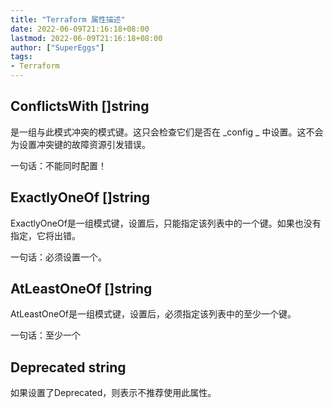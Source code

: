 ```yaml
---
title: "Terraform 属性描述"
date: 2022-06-09T21:16:18+08:00
lastmod: 2022-06-09T21:16:18+08:00
author: ["SuperEggs"]
tags:
- Terraform
---
```


## ConflictsWith []string

是一组与此模式冲突的模式键。这只会检查它们是否在 _config _ 中设置。这不会为设置冲突键的故障资源引发错误。

一句话：不能同时配置！

## ExactlyOneOf []string

ExactlyOneOf是一组模式键，设置后，只能指定该列表中的一个键。如果也没有指定，它将出错。

一句话：必须设置一个。

## AtLeastOneOf []string

AtLeastOneOf是一组模式键，设置后，必须指定该列表中的至少一个键。

一句话：至少一个

## Deprecated string

如果设置了Deprecated，则表示不推荐使用此属性。
